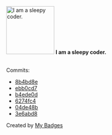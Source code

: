 <img src="https://my-badges.github.io/my-badges/sleepy-coder.png" alt="I am a sleepy coder." title="I am a sleepy coder." width="128">
<strong>I am a sleepy coder.</strong>
<br><br>

Commits:

- <a href="https://github.com/r00tSe7en/r00tSe7en/commit/8b4bd8e2904e81680277972f32e919226a20cfc1">8b4bd8e</a>
- <a href="https://github.com/r00tSe7en/r00tSe7en/commit/ebb0cd7df85e7724b2ceb7a797d6fab04428f388">ebb0cd7</a>
- <a href="https://github.com/r00tSe7en/r00tSe7en/commit/b4ede0d9392f135e4dd394c00b3fe3d23b3e5af6">b4ede0d</a>
- <a href="https://github.com/r00tSe7en/r00tSe7en/commit/6274fc42a879f7466708229c6ae881ee9b30b75d">6274fc4</a>
- <a href="https://github.com/r00tSe7en/gitbook/commit/04de48bfcbc77c3701d8b4a74cb1b5789243ec5c">04de48b</a>
- <a href="https://github.com/r00tSe7en/gitbook/commit/3e6abd81db7ec7d999334842d7cfd340633118e1">3e6abd8</a>


Created by <a href="https://github.com/my-badges/my-badges">My Badges</a>